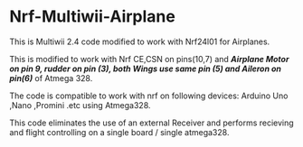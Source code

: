 # Nrf-Multiwii-Airplane
This is Multiwii 2.4 code modified to work with Nrf24l01 for Airplanes.

This is modified to work with Nrf CE,CSN on pins(10,7) and ***Airplane Motor on pin 9,
rudder on pin (3), both Wings use same pin (5) and Aileron on pin(6)*** of Atmega 328.

The code is compatible to work with nrf on following devices:
Arduino Uno ,Nano ,Promini .etc using Atmega328.

This code eliminates the use of an external Receiver and performs recieving and flight controlling on 
a single board / single atmega328.

